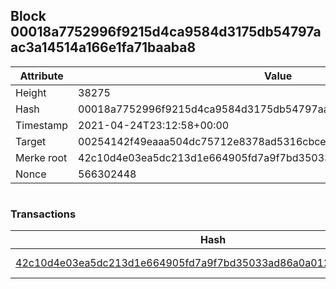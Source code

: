 ## Block 00018a7752996f9215d4ca9584d3175db54797aac3a14514a166e1fa71baaba8

Attribute | Value
--- | ---
Height | 38275
Hash | 00018a7752996f9215d4ca9584d3175db54797aac3a14514a166e1fa71baaba8
Timestamp | 2021-04-24T23:12:58+00:00
Target | 00254142f49eaaa504dc75712e8378ad5316cbcead634704b3734b6271167cc4
Merke root | 42c10d4e03ea5dc213d1e664905fd7a9f7bd35033ad86a0a012dc55d1cb513bc
Nonce | 566302448

```

```

### Transactions

Hash | Amount
--- | ---
[42c10d4e03ea5dc213d1e664905fd7a9f7bd35033ad86a0a012dc55d1cb513bc](42c10d4e03ea5dc213d1e664905fd7a9f7bd35033ad86a0a012dc55d1cb513bc.md) | 10.00000000 SKEPTI 
